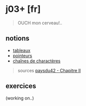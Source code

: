 # j03+ [fr]
> OUCH mon cerveau!.. 

## notions
- [tableaux](http://i.paysdu42.fr/?page=impatient-C#les-tableaux)
- [pointeurs](http://i.paysdu42.fr/?page=impatient-C#les-pointeurs)
- [chaînes de charactères](http://i.paysdu42.fr/?page=impatient-C#les-chaines-de-caracteres)
> sources [paysdu42 - Chapitre II](http://i.paysdu42.fr/?page=impatient-C#chap2)

## exercices

(working on..)
